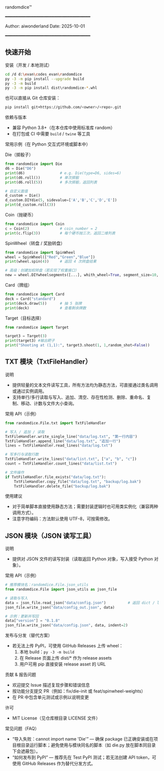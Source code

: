 randomdice™ 

━━━━━━━━━━━━━━━━━━━━━━━━━━━━━━━━━

Author: aiwonderland
Date: 2025-10-01

━━━━━━━━━━━━━━━━━━━━━━━━━━━━━━━━━

## 快速开始

安装（开发 / 本地测试）
```bash
cd /d d:\evan\codes_evan\randomdice
py -3 -m pip install --upgrade build
py -3 -m build
py -3 -m pip install dist\randomdice-*.whl
```

也可以直接从 Git 仓库安装：
```bash
pip install git+https://github.com/<owner>/<repo>.git
```

依赖与版本
- 兼容 Python 3.8+（在本仓库中使用标准库 random）
- 在打包或 CI 中需要 `build` / `twine` 等工具

常用示例（在 Python 交互式环境或脚本中）

Die（掷骰子）
```python
from randomdice import Die
d6 = Die("D6")
print(d6)                # e.g. Die(type=D6, sides=6)
print(d6.roll())         # 单次掷骰
print(d6.roll(5))        # 多次掷骰，返回列表

# 自定义面值
d_custom = Die()
d_custom.DIYdie(5, sidevalue=['A','B','C','D','E'])
print(d_custom.roll(3))
```

Coin（抛硬币）
```python
from randomdice import Coin
c = Coin(2)              # coin_number = 2
print(c.flip(3))         # 每个硬币抛三次，返回二维列表
```

SpinWheel（转盘 / 奖励转盘）
```python
from randomdice import SpinWheel
wheel = SpinWheel(["Red","Green","Blue"])
print(wheel.spin(4))     # 返回 4 次转盘结果

# 高级：创建加权转盘（若实现了权重接口）
new = wheel.DIYwheelsegments([...], whith_wheel=True, segment_size=10, weights=[...])
```

Card（牌组）
```python
from randomdice import Card
deck = Card("standard")
print(deck.draw(5))      # 抽 5 张牌
print(deck)              # 查看剩余牌数
```

Target（目标选择）
```python
from randomdice import Target

target3 = Target(3)
print(target3) #输出耙子
print("Shooting at (1,1):", target3.shoot(1, 1,random_shot=False))

```

## TXT 模块（TxtFileHandler）

说明  
- 提供轻量的文本文件读写工具，所有方法均为静态方法，可直接通过类名调用或通过实例调用。  
- 支持单行/多行读取与写入、追加、清空、存在性检测、删除、重命名、复制、移动、计数与文件大小查询。

常用 API（示例）
```python
from randomdice.File.txt import TxtFileHandler

# 写入 / 追加 / 读取
TxtFileHandler.write_single_line("data/log.txt", "第一行内容")
TxtFileHandler.append_line("data/log.txt", "追加一行")
lines = TxtFileHandler.read_lines("data/log.txt")

# 写多行与读取行数
TxtFileHandler.write_lines("data/list.txt", ["a", "b", "c"])
count = TxtFileHandler.count_lines("data/list.txt")

# 文件操作
if TxtFileHandler.file_exists("data/log.txt"):
    TxtFileHandler.copy_file("data/log.txt", "backup/log.bak")
    TxtFileHandler.delete_file("backup/log.bak")
```

使用建议  
- 对于简单脚本直接使用静态方法；需要封装逻辑时也可用类实例化（兼容两种调用方式）。  
- 注意字符编码：方法默认使用 UTF-8，可按需修改。

## JSON 模块（JSON 读写工具）

说明  
- 提供对 JSON 文件的读写封装（读取返回 Python 对象，写入接受 Python 对象）。  

常用 API（示例）
```python
# 推荐模块名：randomdice.File.json_utils
from randomdice.File import json_utils as json_file

# 读取与写入
data = json_file.read_json("data/config.json")          # 返回 dict / list
json_file.write_json("data/config_out.json", data)

# 示例：更新并写回
data["version"] = "0.1.8"
json_file.write_json("data/config.json", data, indent=2)
```



发布与分发（替代方案）
- 若无法上传 PyPI，可使用 GitHub Releases 上传 wheel：
  1. 本地 build：`py -3 -m build`
  2. 在 Release 页面上传 dist/* 作为 release assets
  3. 用户可用 pip 直接安装 release asset 的 URL

贡献 & 报告问题
- 欢迎提交 Issue 描述复现步骤和错误信息
- 按功能分支提交 PR（例如：fix/die-init 或 feat/spinwheel-weights）
- 在 PR 中包含单元测试或示例以说明变更

许可
- MIT License（见仓库根目录 LICENSE 文件）

常见问题（FAQ）
- “导入失败：cannot import name 'Die'” — 确保 package 已正确安装或在项目根目录运行脚本；避免使用与模块同名的脚本（如 die.py 放在脚本同目录下会遮蔽包）。
- “如何发布到 PyPI” — 推荐先在 Test PyPI 测试；若无法创建 API token，可使用 GitHub Releases 作为替代分发方式。

